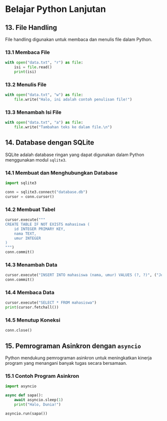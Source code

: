 # Belajar Python Lanjutan

## 13. File Handling
File handling digunakan untuk membaca dan menulis file dalam Python.

### 13.1 Membaca File
```python
with open("data.txt", "r") as file:
    isi = file.read()
    print(isi)
```

### 13.2 Menulis File
```python
with open("data.txt", "w") as file:
    file.write("Halo, ini adalah contoh penulisan file!")
```

### 13.3 Menambah Isi File
```python
with open("data.txt", "a") as file:
    file.write("Tambahan teks ke dalam file.\n")
```

## 14. Database dengan SQLite
SQLite adalah database ringan yang dapat digunakan dalam Python menggunakan modul `sqlite3`.

### 14.1 Membuat dan Menghubungkan Database
```python
import sqlite3

conn = sqlite3.connect("database.db")
cursor = conn.cursor()
```

### 14.2 Membuat Tabel
```python
cursor.execute("""
CREATE TABLE IF NOT EXISTS mahasiswa (
    id INTEGER PRIMARY KEY,
    nama TEXT,
    umur INTEGER
)
""")
conn.commit()
```

### 14.3 Menambah Data
```python
cursor.execute("INSERT INTO mahasiswa (nama, umur) VALUES (?, ?)", ("John", 20))
conn.commit()
```

### 14.4 Membaca Data
```python
cursor.execute("SELECT * FROM mahasiswa")
print(cursor.fetchall())
```

### 14.5 Menutup Koneksi
```python
conn.close()
```

## 15. Pemrograman Asinkron dengan `asyncio`
Python mendukung pemrograman asinkron untuk meningkatkan kinerja program yang menangani banyak tugas secara bersamaan.

### 15.1 Contoh Program Asinkron
```python
import asyncio

async def sapa():
    await asyncio.sleep(1)
    print("Halo, Dunia!")

asyncio.run(sapa())
```

